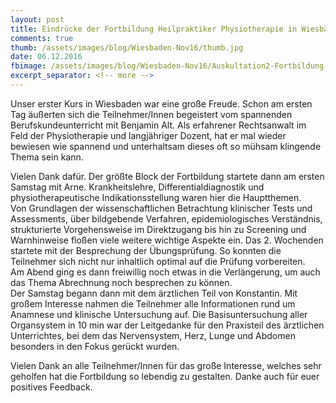 ```yaml
---
layout: post
title: Eindrücke der Fortbildung Heilpraktiker Physiotherapie in Wiesbaden
comments: true
thumb: /assets/images/blog/Wiesbaden-Nov16/thumb.jpg
date: 06.12.2016
fbimage: /assets/images/blog/Wiesbaden-Nov16/Auskultation2-Fortbildung-Heilpraktiker-Physiotherapie.jpg
excerpt_separator: <!-- more -->
---
```


Unser erster Kurs in Wiesbaden war eine große Freude.
<amp-img  src="/assets/images/blog/Wiesbaden-Nov16/Gruppenbild.jpg" width="1200" height="447" layout="responsive"></amp-img>
Schon am ersten Tag äußerten sich die Teilnehmer/Innen begeistert vom spannenden Berufskundeunterricht mit Benjamin Alt. Als erfahrener Rechtsanwalt im Feld der Physiotherapie und langjähriger Dozent, hat er mal wieder bewiesen wie spannend und unterhaltsam dieses oft so mühsam klingende Thema sein kann.
<!-- more -->  
Vielen Dank dafür.
<amp-img layout="responsive" width="1200" height="800" src="/assets/images/blog/Wiesbaden-Nov16/Berufskunde-Fortbildung-Heilpraktiker-Physiotherapie.jpg"></amp-img>
Der größte Block der Fortbildung startete dann am ersten Samstag mit Arne. Krankheitslehre, Differentialdiagnostik und physiotherapeutische Indikationsstellung waren hier die Hauptthemen.  
Von Grundlagen der wissenschaftlichen Betrachtung klinischer Tests und Assessments, über bildgebende Verfahren, epidemiologisches Verständnis, strukturierte Vorgehensweise im Direktzugang bis hin zu Screening und Warnhinweise floßen viele weitere wichtige Aspekte ein.
<amp-img layout="responsive" width="1200" height="1026" src="/assets/images/blog/Wiesbaden-Nov16/Krankheitslehre-Fortbildung-Heilpraktiker-Physiotherapie.jpg"></amp-img>
Das 2. Wochenden startete mit der Besprechung der Übungsprüfung. So konnten die Teilnehmer sich nicht nur inhaltlich optimal auf die Prüfung vorbereiten.  
Am Abend ging es dann freiwillig noch etwas in die Verlängerung, um auch das Thema Abrechnung noch besprechen zu können.  
Der Samstag begann dann mit dem ärztlichen Teil von Konstantin. Mit großem Interesse nahmen die Teilnehmer alle Informationen rund  um Anamnese und klinische Untersuchung auf. Die Basisuntersuchung aller Organsystem in 10 min war der Leitgedanke für den Praxisteil des ärztlichen Unterrichtes, bei dem das Nervensystem, Herz, Lunge und Abdomen besonders in den Fokus gerückt wurden.
<amp-img layout="responsive" width="1200" height="636" src="/assets/images/blog/Wiesbaden-Nov16/Auskultation2-Fortbildung-Heilpraktiker-Physiotherapie.jpg"></amp-img>
  
  Vielen Dank an alle Teilnehmer/Innen für das große Interesse, welches sehr geholfen hat die Fortbildung so lebendig zu gestalten. Danke auch für euer positives Feedback. 
<amp-carousel class="dozentencarousel" width="1200" height="675" layout="responsive" type="slides" autoplay delay="2000">
 <amp-img layout="responsive" width="1200" height="675" src="/assets/images/blog/Wiesbaden-Nov16/Hirnnerven-Fortbildung-Heilpraktiker-Physiotherapie.jpg"></amp-img>
 <amp-img layout="responsive" width="1200" height="675" src="/assets/images/blog/Wiesbaden-Nov16/Hirnnerven2-Fortbildung-Heilpraktiker-Physiotherapie.jpg"></amp-img>
 <amp-img layout="responsive" width="1200" height="675" src="/assets/images/blog/Wiesbaden-Nov16/Screening-Fortbildung-Heilpraktiker-Physiotherapie.jpg"></amp-img>
 <amp-img layout="responsive" width="1200" height="675" src="/assets/images/blog/Wiesbaden-Nov16/Verpflegung-Fortbildung-Heilpraktiker-Physiotherapie.jpg"></amp-img>
 <amp-img layout="responsive" width="1200" height="675" src="/assets/images/blog/Wiesbaden-Nov16/Untersuchung1-Fortbildung-Heilpraktiker-Physiotherapie.jpg"></amp-img>
 <amp-img layout="responsive" width="1200" height="675" src="/assets/images/blog/Wiesbaden-Nov16/Gruppe2-Fortbildung-Heilpraktiker-Physiotherapie.jpg"></amp-img>
 </amp-carousel>